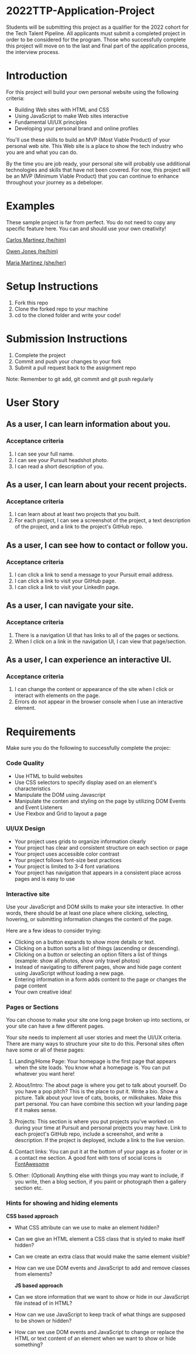 # 2022TTP-Application-Project
Students will be submitting this project as a qualifier for the 2022 cohort for the Tech Talent Pipeline. 
All applicants must submit a completed project in order to be considered for the program. Those who successfully complete this project will move on to the last and final part of the application process, the interview process.

# Introduction
For this project will build your own personal website using the following criteria:

- Building Web sites with HTML and CSS
- Using JavaScript to make Web sites interactive
- Fundamental UI/UX principles
- Developing your personal brand and online profiles

You'll use these skills to build an MVP (Most Viable Product) of your personal web site. This Web site is a place to show the tech industry who you are and what you can do.

By the time you are job ready, your personal site will probably use additional technologies and skills that have not been covered. 
For now, this project will be an MVP (Minimum Viable Product) that you can continue to enhance throughout your journey as a debeloper.

# Examples
These sample project is far from perfect. You do not need to copy any specific feature here. You can and should use your own creativity!

[Carlos Martinez (he/him)](https://carlosmartinez.dev/)

[Owen Jones (he/him)](https://ojonesdev.netlify.app/)

[Maria Martinez (she/her)](https://marializa.netlify.app/)

# Setup Instructions
1. Fork this repo
2. Clone the forked repo to your machine
3. cd to the cloned folder and write your code!

# Submission Instructions

1. Complete the project
2. Commit and push your changes to your fork
3. Submit a pull request back to the assignment repo

Note: Remember to git add, git commit and git push regularly

# User Story

<h2> As a user, I can learn information about you. </h2>

### Acceptance criteria

1. I can see your full name.
2. I can see your Pursuit headshot photo.
3. I can read a short description of you.

<h2> As a user, I can learn about your recent projects. </h2>

### Acceptance criteria

1. I can learn about at least two projects that you built.
2. For each project, I can see a screenshot of the project, a text description of the project, and a link to the project's GitHub repo.

<h2> As a user, I can see how to contact or follow you. </h2>

### Acceptance criteria

1. I can click a link to send a message to your Pursuit email address.
2. I can click a link to visit your GitHub page.
3. I can click a link to visit your LinkedIn page.

<h2> As a user, I can navigate your site. </h2>

### Acceptance criteria

1. There is a navigation UI that has links to all of the pages or sections.
2. When I click on a link in the navigation UI, I can view that page/section.

<h2> As a user, I can experience an interactive UI. </h2>

<h3> Acceptance criteria </h3>

1. I can change the content or appearance of the site when I click or interact with elements on the page.
2. Errors do not appear in the browser console when I use an interactive element.

<h1> Requirements </h1>
Make sure you do the following to successfully complete the projec:

<h3> Code Quality </h3>

- Use HTML to build websites
- Use CSS selectors to specify display ased on an element's characteristics
- Manipulate the DOM using Javascript
- Manipulate the conten and styling on the page by utilizing DOM Events and Event Listeners
- Use Flexbox and Grid to layout a page

<h3> UI/UX Design </h3>

- Your project uses grids to organize information clearly
- Your project has clear and consistent structure on each section or page
- Your project uses accessible color contrast
- Your project follows font-size best practices
- Your project is limited to 3-4 font variations
- Your project has navigation that appears in a consistent place across pages and is easy to use

<h3> Interactive site </h3>

Use your JavaScript and DOM skills to make your site interactive. In other words, there should be at least one place where clicking, selecting, hovering, or submitting information changes the content of the page.

Here are a few ideas to consider trying:

- Clicking on a button expands to show more details or text.
- Clicking on a button sorts a list of things (ascending or descending).
- Clicking on a button or selecting an option filters a list of things (example: show all photos, show only travel photos)
- Instead of navigating to different pages, show and hide page content using JavaScript without loading a new page.
- Entering information in a form adds content to the page or changes the page content
- Your own creative idea!
  
<h3> Pages or Sections </h3>
  
  You can choose to make your site one long page broken up into sections, or your site can have a few different pages.

Your site needs to implement all user stories and meet the UI/UX criteria. There are many ways to structure your site to do this. Personal sites often have some or all of these pages:

1. Landing/Home Page: Your homepage is the first page that appears when the site loads. You know what a homepage is. You can put whatever you want here!

2. About/Intro: The about page is where you get to talk about yourself. Do you have a pop pitch? This is the place to put it. Write a bio. Show a picture. Talk about your love of cats, books, or milkshakes. Make this part personal. You can have combine this section wit your landing page if it makes sense.

3. Projects: This section is where you put projects you've worked on during your time at Pursuit and personal projects you may have. Link to each project's GitHub repo, include a screenshot, and write a description. If the project is deployed, include a link to the live version.

4. Contact links: You can put it at the bottom of your page as a footer or in a contact me section. A good font with tons of social icons is [FontAwesome](fontawesome.com)

5. Other: (Optional) Anything else with things you may want to include, if you write, then a blog section, if you paint or photograph then a gallery section etc.

<h3> Hints for showing and hiding elements </h3>
  
  **CSS based approach**

- What CSS attribute can we use to make an element hidden?
- Can we give an HTML element a CSS class that is styled to make itself hidden?
- Can we create an extra class that would make the same element visible?
- How can we use DOM events and JavaScript to add and remove classes from elements?

  **JS based approach**

- Can we store information that we want to show or hide in our JavaScript file instead of in HTML?
- How can we use JavaScript to keep track of what things are supposed to be shown or hidden?
- How can we use DOM events and JavaScript to change or replace the HTML or text content of an element when we want to show or hide something?

